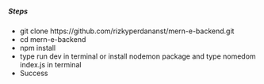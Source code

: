 <h5>Steps</h5>
<ul>
<li>git clone https://github.com/rizkyperdananst/mern-e-backend.git</li>
<li>cd mern-e-backend</li>
<li>npm install</li>
<li>type run dev in terminal or install nodemon package and type nomedom index.js in terminal</li>
<li>Success</li>
</ul>